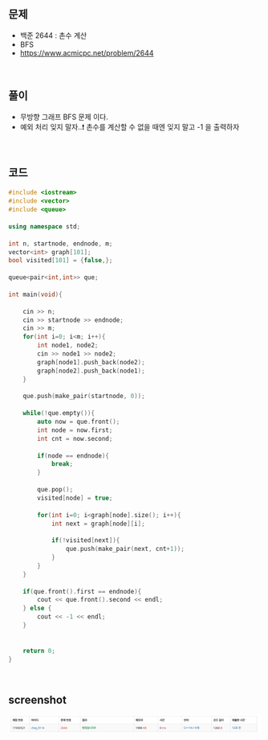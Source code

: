 ## 문제
- 백준 2644 : 촌수 계산
- BFS
- https://www.acmicpc.net/problem/2644

<br/>

## 풀이
- 무방향 그래프 BFS 문제 이다.
- 예외 처리 잊지 말자..❗️ 촌수를 계산할 수 없을 때엔 잊지 말고 -1 을 출력하자 

<br/>

## 코드

```c++
#include <iostream>
#include <vector>
#include <queue>

using namespace std;

int n, startnode, endnode, m;
vector<int> graph[101];
bool visited[101] = {false,};

queue<pair<int,int>> que;

int main(void){
    
    cin >> n;
    cin >> startnode >> endnode;
    cin >> m;
    for(int i=0; i<m; i++){
        int node1, node2;
        cin >> node1 >> node2;
        graph[node1].push_back(node2);
        graph[node2].push_back(node1);
    }
    
    que.push(make_pair(startnode, 0));
    
    while(!que.empty()){
        auto now = que.front();
        int node = now.first;
        int cnt = now.second;
        
        if(node == endnode){
            break;
        }
        
        que.pop();
        visited[node] = true;
        
        for(int i=0; i<graph[node].size(); i++){
            int next = graph[node][i];
            
            if(!visited[next]){
                que.push(make_pair(next, cnt+1));
            }
        }
    }
    
    if(que.front().first == endnode){
        cout << que.front().second << endl;
    } else {
        cout << -1 << endl;
    }
    
    
    return 0;
}

```

<br/>


## screenshot
![screenshot](./screenshots/boj2644.png)

<br/>
